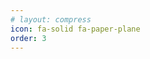 ```yaml
---
# layout: compress
icon: fa-solid fa-paper-plane
order: 3
---
```


<object data="../assets/pdf/resume.pdf" width="728" height="900" type='application/pdf'>
</object>